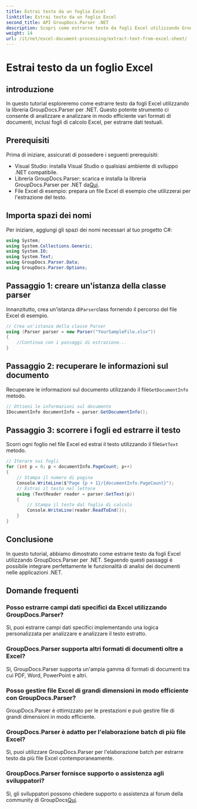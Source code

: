 ```yaml
---
title: Estrai testo da un foglio Excel
linktitle: Estrai testo da un foglio Excel
second_title: API GroupDocs.Parser .NET
description: Scopri come estrarre testo da fogli Excel utilizzando GroupDocs.Parser per .NET. Semplici passaggi per un'estrazione efficace del testo.
weight: 14
url: /it/net/excel-document-processing/extract-text-from-excel-sheet/
---
```


# Estrai testo da un foglio Excel

## introduzione
In questo tutorial esploreremo come estrarre testo da fogli Excel utilizzando la libreria GroupDocs.Parser per .NET. Questo potente strumento ci consente di analizzare e analizzare in modo efficiente vari formati di documenti, inclusi fogli di calcolo Excel, per estrarre dati testuali.
## Prerequisiti
Prima di iniziare, assicurati di possedere i seguenti prerequisiti:
- Visual Studio: installa Visual Studio o qualsiasi ambiente di sviluppo .NET compatibile.
-  Libreria GroupDocs.Parser: scarica e installa la libreria GroupDocs.Parser per .NET da[Qui](https://releases.groupdocs.com/parser/net/).
- File Excel di esempio: prepara un file Excel di esempio che utilizzerai per l'estrazione del testo.

## Importa spazi dei nomi
Per iniziare, aggiungi gli spazi dei nomi necessari al tuo progetto C#:
```csharp
using System;
using System.Collections.Generic;
using System.IO;
using System.Text;
using GroupDocs.Parser.Data;
using GroupDocs.Parser.Options;
```
## Passaggio 1: creare un'istanza della classe parser
 Innanzitutto, crea un'istanza di`Parser`class fornendo il percorso del file Excel di esempio.
```csharp
// Crea un'istanza della classe Parser
using (Parser parser = new Parser("YourSampleFile.xlsx"))
{
    //Continua con i passaggi di estrazione...
}
```
## Passaggio 2: recuperare le informazioni sul documento
 Recuperare le informazioni sul documento utilizzando il file`GetDocumentInfo` metodo.
```csharp
// Ottieni le informazioni sul documento
IDocumentInfo documentInfo = parser.GetDocumentInfo();
```
## Passaggio 3: scorrere i fogli ed estrarre il testo
 Scorri ogni foglio nel file Excel ed estrai il testo utilizzando il file`GetText` metodo.
```csharp
// Iterare sui fogli
for (int p = 0; p < documentInfo.PageCount; p++)
{
    // Stampa il numero di pagina
    Console.WriteLine($"Page {p + 1}/{documentInfo.PageCount}");
    // Estrai il testo nel lettore
    using (TextReader reader = parser.GetText(p))
    {
        // Stampa il testo dal foglio di calcolo
        Console.WriteLine(reader.ReadToEnd());
    }
}
```

## Conclusione
In questo tutorial, abbiamo dimostrato come estrarre testo da fogli Excel utilizzando GroupDocs.Parser per .NET. Seguendo questi passaggi è possibile integrare perfettamente le funzionalità di analisi dei documenti nelle applicazioni .NET.

## Domande frequenti
### Posso estrarre campi dati specifici da Excel utilizzando GroupDocs.Parser?
Sì, puoi estrarre campi dati specifici implementando una logica personalizzata per analizzare e analizzare il testo estratto.
### GroupDocs.Parser supporta altri formati di documenti oltre a Excel?
Sì, GroupDocs.Parser supporta un'ampia gamma di formati di documenti tra cui PDF, Word, PowerPoint e altri.
### Posso gestire file Excel di grandi dimensioni in modo efficiente con GroupDocs.Parser?
GroupDocs.Parser è ottimizzato per le prestazioni e può gestire file di grandi dimensioni in modo efficiente.
### GroupDocs.Parser è adatto per l'elaborazione batch di più file Excel?
Sì, puoi utilizzare GroupDocs.Parser per l'elaborazione batch per estrarre testo da più file Excel contemporaneamente.
### GroupDocs.Parser fornisce supporto o assistenza agli sviluppatori?
 Sì, gli sviluppatori possono chiedere supporto o assistenza al forum della community di GroupDocs[Qui](https://forum.groupdocs.com/c/parser/17).